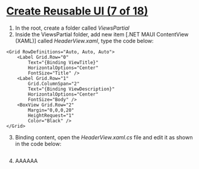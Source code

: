 # [Create Reusable UI (7 of 18)](https://youtu.be/_z8cbTLVOm0?si=hHGRxmoMBuVW00Ky)

1. In the root, create a folder called *ViewsPartial*
2. Inside the ViewsPartial folder, add new item [.NET MAUI ContentView (XAML)] called *HeaderView.xaml*, type the code below:

```
<Grid RowDefinitions="Auto, Auto, Auto">
    <Label Grid.Row="0"
        Text="{Binding ViewTitle}"
        HorizontalOptions="Center"
        FontSize="Title" />
    <Label Grid.Row="1"
        Grid.ColumnSpan="2"
        Text="{Binding ViewDescription}"
        HorizontalOptions="Center"
        FontSize="Body" />
    <BoxView Grid.Row="2"
        Margin="0,0,0,20"
        HeightRequest="1"
        Color="Black" />
</Grid>
```

3. Binding content, open the *HeaderView.xaml.cs* file and edit it as shown in the code below:

```
```

4. AAAAAA